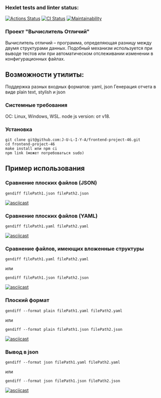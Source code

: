 ### Hexlet tests and linter status:
[![Actions Status](https://github.com/J-U-L-I-Y-A/frontend-project-46/workflows/hexlet-check/badge.svg)](https://github.com/J-U-L-I-Y-A/frontend-project-46/actions)
[![CI Status](https://github.com/J-U-L-I-Y-A/frontend-project-46/actions/workflows/gendiff.yml/badge.svg)](https://github.com/J-U-L-I-Y-A/frontend-project-46/actions/workflows/gendiff.yml)
[![Maintainability](https://api.codeclimate.com/v1/badges/22f4344c7f4330303be9/maintainability)](https://codeclimate.com/github/J-U-L-I-Y-A/frontend-project-46/maintainability)
### Проект "Вычислитель Отличий"

Вычислитель отличий – программа, определяющая разницу между двумя структурами данных.
Подобный механизм используется при выводе тестов или при автоматическом отслеживании изменении в конфигурационных файлах.
## Возможности утилиты:

Поддержка разных входных форматов: yaml, json
Генерация отчета в виде plain text, stylish и json

### Системные требования
ОС: Linux, Windows, WSL.
node js version: от v18.

### Установка
```
git clone git@github.com:J-U-L-I-Y-A/frontend-project-46.git
cd frontend-project-46
make install или npm ci
npm link (может потребоваться sudo)
```
## Пример использования

### Сравнение плоских файлов (JSON)

```
gendiff filePath1.json filePath2.json
```
[![asciicast](https://asciinema.org/a/Zsz6DTDK72cjZVXRDddt3Cw4P.svg)](https://asciinema.org/a/Zsz6DTDK72cjZVXRDddt3Cw4P)

### Сравнение плоских файлов (YAML)

```
gendiff filePath1.yaml filePath2.yaml
```
[![asciicast](https://asciinema.org/a/luuEYmdWHilif8rxcfZSFc37e.svg)](https://asciinema.org/a/luuEYmdWHilif8rxcfZSFc37e)

### Сравнение файлов, имеющих вложенные структуры

```
gendiff filePath1.yaml filePath2.yaml
```
или
```
gendiff filePath1.json filePath2.json
```
[![asciicast](https://asciinema.org/a/zGvcdxmhSzKTOGrWVpOuEDDnq.svg)](https://asciinema.org/a/zGvcdxmhSzKTOGrWVpOuEDDnq)

### Плоский формат
```
gendiff --format plain filePath1.yaml filePath2.yaml
```
или
```
gendiff --format plain filePath1.json filePath2.json
```
[![asciicast](https://asciinema.org/a/GukDo616N6WvsKLeU5rmr3zr0.svg)](https://asciinema.org/a/GukDo616N6WvsKLeU5rmr3zr0)

### Вывод в json
```
gendiff --format json filePath1.yaml filePath2.yaml
```
или
```
gendiff --format json filePath1.json filePath2.json
```
[![asciicast](https://asciinema.org/a/UuR9UVaIhJAw7uvCv1SePxCeO.svg)](https://asciinema.org/a/UuR9UVaIhJAw7uvCv1SePxCeO)